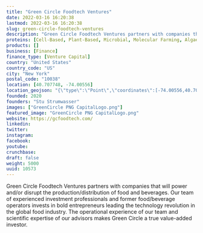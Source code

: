 ```yaml
---
title: "Green Circle Foodtech Ventures"
date: 2022-03-16 16:20:38
lastmod: 2022-03-16 16:20:38
slug: green-circle-foodtech-ventures
description: "Green Circle Foodtech Ventures partners with companies that will power and/or disrupt the production/distribution of food and beverages. Our team of experienced investment professionals and former food/beverage operators invests in bold entrepreneurs leading the technology revolution in the global food industry. The operational experience of our team and scientific expertise of our advisors makes Green Circle a true value-added investor."
proteins: [Cell-Based, Plant-Based, Microbial, Molecular Farming, Algae, Fungi]
products: []
business: [Finance]
finance_type: [Venture Capital]
country: "United States"
country_code: "US"
city: "New York"
postal_code: "10038"
location: [40.707748, -74.00556]
location_geojson: "{\"type\":\"Point\",\"coordinates\":[-74.00556,40.707748]}"
founded: 2020
founders: "Stu Strumwasser"
images: ["GreenCircle PNG CapitalLogo.png"]
featured_image: "GreenCircle PNG CapitalLogo.png"
website: https://gcfoodtech.com/
linkedin: 
twitter: 
instagram: 
facebook: 
youtube: 
crunchbase: 
draft: false
weight: 5000
uuid: 10573
---
```

Green Circle Foodtech Ventures partners with companies that will power and/or disrupt the production/distribution of food and beverages. Our team of experienced investment professionals and former food/beverage operators invests in bold entrepreneurs leading the technology revolution in the global food industry. The operational experience of our team and scientific expertise of our advisors makes Green Circle a true value-added investor.
